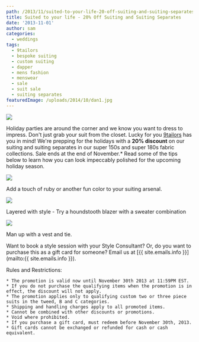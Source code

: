 ```yaml
---
path: /2013/11/suited-to-your-life-20-off-suiting-and-suiting-separates/
title: Suited to your life - 20% Off Suiting and Suiting Separates
date: '2013-11-01'
author: sam
categories:
  - weddings
tags:
  - 9tailors
  - bespoke suiting
  - custom suiting
  - dapper
  - mens fashion
  - menswear
  - sale
  - suit sale
  - suiting separates
featuredImage: /uploads/2014/10/dan1.jpg
---
```

[![](http://2.bp.blogspot.com/-SHDOHvUbdXM/UnF8_sJslnI/AAAAAAAARuo/xwotATUtcHM/s640/novembersale-5.jpg)](http://2.bp.blogspot.com/-SHDOHvUbdXM/UnF8_sJslnI/AAAAAAAARuo/xwotATUtcHM/s1600/novembersale-5.jpg)

 Holiday parties are around the corner and we know you want to dress to impress. Don't just grab your suit from the closet. Lucky for you [9tailors](http://www.9tailors.com/) has you in mind! We're prepping for the holidays with a **20% discount** on our suiting and suiting separates in our super 150s and super 180s fabric collections. Sale ends at the end of November.\* 
 Read some of the tips below to learn how you can look impeccably polished for the upcoming holiday season. 

[![](http://3.bp.blogspot.com/-BpPrsLMrzj8/Um66ykUIJ1I/AAAAAAAARoE/-sZjpeemzJA/s640/BadRabbits-131.jpg)](http://3.bp.blogspot.com/-BpPrsLMrzj8/Um66ykUIJ1I/AAAAAAAARoE/-sZjpeemzJA/s1600/BadRabbits-131.jpg)

Add a touch of ruby or another fun color to your suiting arsenal.

[![](http://2.bp.blogspot.com/-z69pk_6i7v4/Um68kjJT_0I/AAAAAAAARoU/GaBz339WB8w/s400/2012-Fall-shoot-9tailors-124.jpg)](http://2.bp.blogspot.com/-z69pk_6i7v4/Um68kjJT_0I/AAAAAAAARoU/GaBz339WB8w/s1600/2012-Fall-shoot-9tailors-124.jpg)

Layered with style - Try a houndstooth blazer with a sweater combination

[![](http://1.bp.blogspot.com/-Y8S4q04YvEA/Um69k_nYwoI/AAAAAAAARoc/iyUH_XgTv10/s400/BadRabbits-094.jpg)](http://1.bp.blogspot.com/-Y8S4q04YvEA/Um69k_nYwoI/AAAAAAAARoc/iyUH_XgTv10/s1600/BadRabbits-094.jpg)

Man up with a vest and tie.

Want to book a style session with your Style Consultant? Or, do you want to purchase this as a gift card for someone? Email us at [{{ site.emails.info }}](mailto:{{ site.emails.info }}).

Rules and Restrictions: 

	* The promotion is valid now until November 30th 2013 at 11:59PM EST.
	* If you do not purchase the qualifying items when the promotion is in effect, the discount will not apply.
	* The promotion applies only to qualifying custom two or three piece suits in the tweed, B and C categories.
	* Shipping and handling charges apply to all promoted items.
	* Cannot be combined with other discounts or promotions. 
	* Void where prohibited.
	* If you purchase a gift card, must redeem before November 30th, 2013. 
	* Gift cards cannot be exchanged or refunded for cash or cash equivalent.